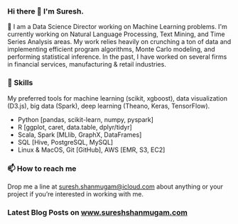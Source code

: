 ### Hi there 👋 I'm Suresh. 

🔭 I am a Data Science Director working on Machine Learning problems. I'm currently working on Natural Language Processing, Text Mining, and Time Series Analysis areas. My work relies heavily on crunching a ton of data and implementing efficient program algorithms, Monte Carlo modeling, and performing statistical inference. In the past, I have worked on several firms in financial services, manufacturing & retail industries.

### 🌱 Skills
My preferred tools for machine learning (scikit, xgboost), data visualization (D3.js), big data (Spark), deep learning (Theano, Keras, TensorFlow).

  * Python [pandas, scikit-learn, numpy, pyspark]
  * R [ggplot, caret, data.table, dplyr/tidyr]
  * Scala, Spark [MLlib, GraphX, DataFrames]
  * SQL [Hive, PostgreSQL, MySQL]
  * Linux & MacOS, Git [GitHub], AWS [EMR, S3, EC2]

### 📫 How to reach me
Drop me a line at suresh.shanmugam@icloud.com about anything or your project if you’re interested in working with me.

### Latest Blog Posts on www.sureshshanmugam.com
<!--START_SECTION:feed-->
<!--END_SECTION:feed-->
